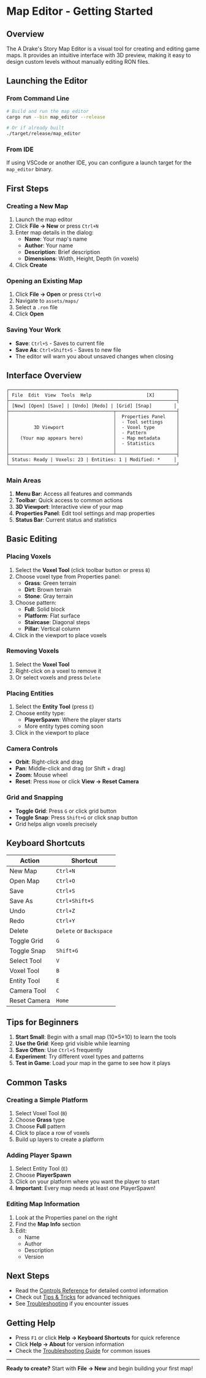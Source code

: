 # Map Editor - Getting Started

## Overview

The A Drake's Story Map Editor is a visual tool for creating and editing game maps. It provides an intuitive interface with 3D preview, making it easy to design custom levels without manually editing RON files.

## Launching the Editor

### From Command Line

```bash
# Build and run the map editor
cargo run --bin map_editor --release

# Or if already built
./target/release/map_editor
```

### From IDE

If using VSCode or another IDE, you can configure a launch target for the `map_editor` binary.

## First Steps

### Creating a New Map

1. Launch the map editor
2. Click **File → New** or press `Ctrl+N`
3. Enter map details in the dialog:
   - **Name**: Your map's name
   - **Author**: Your name
   - **Description**: Brief description
   - **Dimensions**: Width, Height, Depth (in voxels)
4. Click **Create**

### Opening an Existing Map

1. Click **File → Open** or press `Ctrl+O`
2. Navigate to `assets/maps/`
3. Select a `.ron` file
4. Click **Open**

### Saving Your Work

- **Save**: `Ctrl+S` - Saves to current file
- **Save As**: `Ctrl+Shift+S` - Saves to new file
- The editor will warn you about unsaved changes when closing

## Interface Overview

```
┌─────────────────────────────────────────────────────────────┐
│ File  Edit  View  Tools  Help                    [X]        │
├─────────────────────────────────────────────────────────────┤
│ [New] [Open] [Save] | [Undo] [Redo] | [Grid] [Snap]        │
├──────────────────────────────────────┬──────────────────────┤
│                                      │  Properties Panel    │
│                                      │  - Tool settings     │
│         3D Viewport                  │  - Voxel type        │
│                                      │  - Pattern           │
│    (Your map appears here)           │  - Map metadata      │
│                                      │  - Statistics        │
│                                      │                      │
├──────────────────────────────────────┴──────────────────────┤
│ Status: Ready | Voxels: 23 | Entities: 1 | Modified: *     │
└─────────────────────────────────────────────────────────────┘
```

### Main Areas

1. **Menu Bar**: Access all features and commands
2. **Toolbar**: Quick access to common actions
3. **3D Viewport**: Interactive view of your map
4. **Properties Panel**: Edit tool settings and map properties
5. **Status Bar**: Current status and statistics

## Basic Editing

### Placing Voxels

1. Select the **Voxel Tool** (click toolbar button or press `B`)
2. Choose voxel type from Properties panel:
   - **Grass**: Green terrain
   - **Dirt**: Brown terrain
   - **Stone**: Gray terrain
3. Choose pattern:
   - **Full**: Solid block
   - **Platform**: Flat surface
   - **Staircase**: Diagonal steps
   - **Pillar**: Vertical column
4. Click in the viewport to place voxels

### Removing Voxels

1. Select the **Voxel Tool**
2. Right-click on a voxel to remove it
3. Or select voxels and press `Delete`

### Placing Entities

1. Select the **Entity Tool** (press `E`)
2. Choose entity type:
   - **PlayerSpawn**: Where the player starts
   - More entity types coming soon
3. Click in the viewport to place

### Camera Controls

- **Orbit**: Right-click and drag
- **Pan**: Middle-click and drag (or Shift + drag)
- **Zoom**: Mouse wheel
- **Reset**: Press `Home` or click **View → Reset Camera**

### Grid and Snapping

- **Toggle Grid**: Press `G` or click grid button
- **Toggle Snap**: Press `Shift+G` or click snap button
- Grid helps align voxels precisely

## Keyboard Shortcuts

| Action | Shortcut |
|--------|----------|
| New Map | `Ctrl+N` |
| Open Map | `Ctrl+O` |
| Save | `Ctrl+S` |
| Save As | `Ctrl+Shift+S` |
| Undo | `Ctrl+Z` |
| Redo | `Ctrl+Y` |
| Delete | `Delete` or `Backspace` |
| Toggle Grid | `G` |
| Toggle Snap | `Shift+G` |
| Select Tool | `V` |
| Voxel Tool | `B` |
| Entity Tool | `E` |
| Camera Tool | `C` |
| Reset Camera | `Home` |

## Tips for Beginners

1. **Start Small**: Begin with a small map (10×5×10) to learn the tools
2. **Use the Grid**: Keep grid visible while learning
3. **Save Often**: Use `Ctrl+S` frequently
4. **Experiment**: Try different voxel types and patterns
5. **Test in Game**: Load your map in the game to see how it plays

## Common Tasks

### Creating a Simple Platform

1. Select Voxel Tool (`B`)
2. Choose **Grass** type
3. Choose **Full** pattern
4. Click to place a row of voxels
5. Build up layers to create a platform

### Adding Player Spawn

1. Select Entity Tool (`E`)
2. Choose **PlayerSpawn**
3. Click on your platform where you want the player to start
4. **Important**: Every map needs at least one PlayerSpawn!

### Editing Map Information

1. Look at the Properties panel on the right
2. Find the **Map Info** section
3. Edit:
   - Name
   - Author
   - Description
   - Version

## Next Steps

- Read the [Controls Reference](controls.md) for detailed control information
- Check out [Tips & Tricks](tips-and-tricks.md) for advanced techniques
- See [Troubleshooting](troubleshooting.md) if you encounter issues

## Getting Help

- Press `F1` or click **Help → Keyboard Shortcuts** for quick reference
- Click **Help → About** for version information
- Check the [Troubleshooting Guide](troubleshooting.md) for common issues

---

**Ready to create?** Start with **File → New** and begin building your first map!